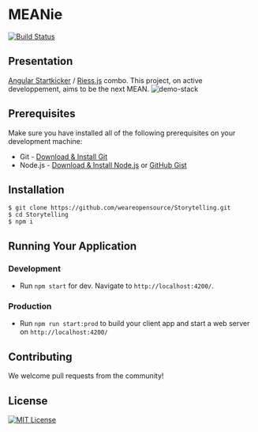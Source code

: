 # MEANie
[![Build Status](https://travis-ci.org/weareopensource/meanjs-2.svg?branch=master)](https://travis-ci.org/weareopensource/meanjs-2)

## Presentation 
[Angular Startkicker](https://github.com/weareopensource/Angular) / [Riess.js](https://github.com/weareopensource/Riess.js) combo. This project, on active developpement, aims to be the next MEAN.
![demo-stack](https://user-images.githubusercontent.com/3341461/27798612-359c59b0-6012-11e7-9efd-b999e2119515.gif)
## Prerequisites
Make sure you have installed all of the following prerequisites on your development machine:
* Git - [Download & Install Git](https://git-scm.com/downloads)
* Node.js - [Download & Install Node.js](https://nodejs.org/en/download/) or [GitHub Gist](https://gist.github.com/isaacs/579814)
## Installation
```
$ git clone https://github.com/weareopensource/Storytelling.git
$ cd Storytelling
$ npm i
```
## Running Your Application
   ### Development
   * Run `npm start` for dev. Navigate to `http://localhost:4200/`.
   ### Production
   * Run `npm run start:prod` to build your client app and start a web server on `http://localhost:4200/`
## Contributing
We welcome pull requests from the community!
## License
[![MIT License](https://img.shields.io/badge/license-MIT-blue.svg?style=flat)](/LICENSE.md)
